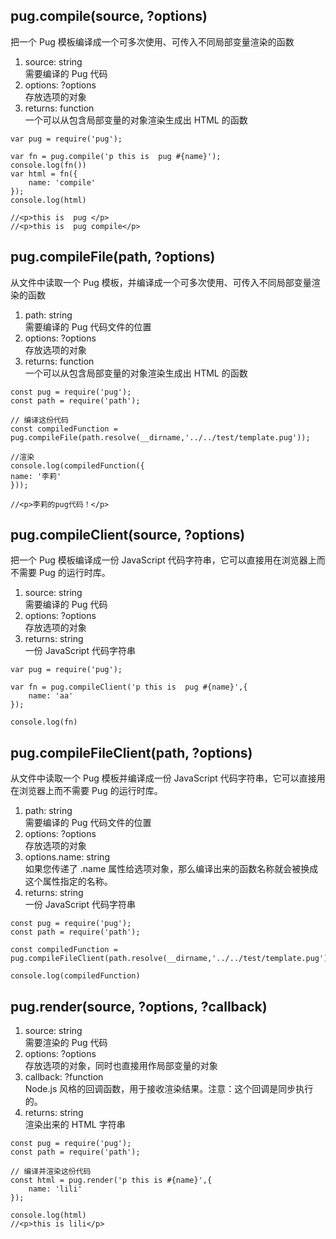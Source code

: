 ## pug.compile(source, ?options) 
把一个 Pug 模板编译成一个可多次使用、可传入不同局部变量渲染的函数
1. source: string  
需要编译的 Pug 代码
2. options: ?options  
存放选项的对象
3. returns: function  
一个可以从包含局部变量的对象渲染生成出 HTML 的函数
```
var pug = require('pug');

var fn = pug.compile('p this is  pug #{name}');
console.log(fn())
var html = fn({
    name: 'compile'
});
console.log(html)

//<p>this is  pug </p>
//<p>this is  pug compile</p>
```
## pug.compileFile(path, ?options)
从文件中读取一个 Pug 模板，并编译成一个可多次使用、可传入不同局部变量渲染的函数
1. path: string  
需要编译的 Pug 代码文件的位置
2. options: ?options  
存放选项的对象 
3. returns: function  
一个可以从包含局部变量的对象渲染生成出 HTML 的函数

```
const pug = require('pug');
const path = require('path');

// 编译这份代码
const compiledFunction = pug.compileFile(path.resolve(__dirname,'../../test/template.pug'));

//渲染
console.log(compiledFunction({
name: '李莉'
}));

//<p>李莉的pug代码！</p>
```
## pug.compileClient(source, ?options) 

把一个 Pug 模板编译成一份 JavaScript 代码字符串，它可以直接用在浏览器上而不需要 Pug 的运行时库。

1. source: string  
需要编译的 Pug 代码
2. options: ?options  
存放选项的对象
3. returns: string  
一份 JavaScript 代码字符串
```
var pug = require('pug');

var fn = pug.compileClient('p this is  pug #{name}',{
    name: 'aa'
});

console.log(fn)
```

## pug.compileFileClient(path, ?options) 

从文件中读取一个 Pug 模板并编译成一份 JavaScript 代码字符串，它可以直接用在浏览器上而不需要 Pug 的运行时库。

1. path: string  
需要编译的 Pug 代码文件的位置
2.  options: ?options  
存放选项的对象
3.  options.name: string  
如果您传递了 .name 属性给选项对象，那么编译出来的函数名称就会被换成这个属性指定的名称。
4. returns: string  
一份 JavaScript 代码字符串

```
const pug = require('pug');
const path = require('path');

const compiledFunction = pug.compileFileClient(path.resolve(__dirname,'../../test/template.pug'));

console.log(compiledFunction)
```
## pug.render(source, ?options, ?callback) 
1. source: string  
需要渲染的 Pug 代码
2. options: ?options  
存放选项的对象，同时也直接用作局部变量的对象
3. callback: ?function  
Node.js 风格的回调函数，用于接收渲染结果。注意：这个回调是同步执行的。
4. returns: string  
渲染出来的 HTML 字符串
```
const pug = require('pug');
const path = require('path');

// 编译并渲染这份代码
const html = pug.render('p this is #{name}',{
    name: 'lili'
});

console.log(html)
//<p>this is lili</p>
```
